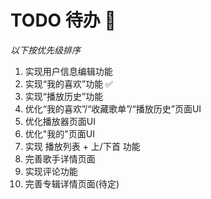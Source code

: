 # TODO 待办 📝

*以下按优先级排序*

1. 实现用户信息编辑功能
2. 实现“我的喜欢”功能 ✅
3. 实现“播放历史”功能
4. 优化“我的喜欢”/“收藏歌单”/“播放历史”页面UI 
5. 优化播放器页面UI
6. 优化"我的"页面UI
7. 实现 播放列表 + 上/下首 功能
8. 完善歌手详情页面
9. 实现评论功能 
10. 完善专辑详情页面(待定) 